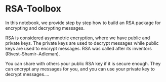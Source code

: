 # RSA-Toolbox

In this notebook, we provide step by step how to build an RSA package for encrypting and decrypting messages. 

RSA is considered asymmetric encryption, where we have public and private keys. The private keys are used to decrypt messages while public keys are used to encrypt messages. RSA was called after its inventors  (Rivest–Shamir–Adleman).

You can share with others your public RSA key if it is secure enough. They can encrypt any messages for you, and you can use your private key to decrypt messages....
